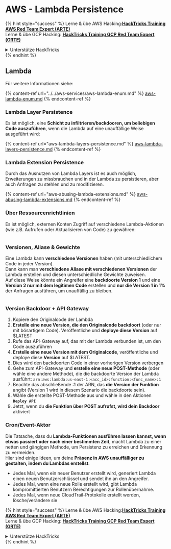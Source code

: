 # AWS - Lambda Persistence

{% hint style="success" %}
Lerne & übe AWS Hacking:<img src="/.gitbook/assets/image.png" alt="" data-size="line">[**HackTricks Training AWS Red Team Expert (ARTE)**](https://training.hacktricks.xyz/courses/arte)<img src="/.gitbook/assets/image.png" alt="" data-size="line">\
Lerne & übe GCP Hacking: <img src="/.gitbook/assets/image (2).png" alt="" data-size="line">[**HackTricks Training GCP Red Team Expert (GRTE)**<img src="/.gitbook/assets/image (2).png" alt="" data-size="line">](https://training.hacktricks.xyz/courses/grte)

<details>

<summary>Unterstütze HackTricks</summary>

* Überprüfe die [**Abonnementpläne**](https://github.com/sponsors/carlospolop)!
* **Tritt der** 💬 [**Discord-Gruppe**](https://discord.gg/hRep4RUj7f) oder der [**Telegram-Gruppe**](https://t.me/peass) bei oder **folge** uns auf **Twitter** 🐦 [**@hacktricks\_live**](https://twitter.com/hacktricks\_live)**.**
* **Teile Hacking-Tricks, indem du PRs an die** [**HackTricks**](https://github.com/carlospolop/hacktricks) und [**HackTricks Cloud**](https://github.com/carlospolop/hacktricks-cloud) GitHub-Repos einreichst.

</details>
{% endhint %}

## Lambda

Für weitere Informationen siehe:

{% content-ref url="../../aws-services/aws-lambda-enum.md" %}
[aws-lambda-enum.md](../../aws-services/aws-lambda-enum.md)
{% endcontent-ref %}

### Lambda Layer Persistence

Es ist möglich, eine **Schicht zu infiltrieren/backdooren, um beliebigen Code auszuführen**, wenn die Lambda auf eine unauffällige Weise ausgeführt wird:

{% content-ref url="aws-lambda-layers-persistence.md" %}
[aws-lambda-layers-persistence.md](aws-lambda-layers-persistence.md)
{% endcontent-ref %}

### Lambda Extension Persistence

Durch das Ausnutzen von Lambda Layers ist es auch möglich, Erweiterungen zu missbrauchen und in der Lambda zu persistieren, aber auch Anfragen zu stehlen und zu modifizieren.

{% content-ref url="aws-abusing-lambda-extensions.md" %}
[aws-abusing-lambda-extensions.md](aws-abusing-lambda-extensions.md)
{% endcontent-ref %}

### Über Ressourcenrichtlinien

Es ist möglich, externen Konten Zugriff auf verschiedene Lambda-Aktionen (wie z.B. Aufrufen oder Aktualisieren von Code) zu gewähren:

<figure><img src="../../../../.gitbook/assets/image (255).png" alt=""><figcaption></figcaption></figure>

### Versionen, Aliase & Gewichte

Eine Lambda kann **verschiedene Versionen** haben (mit unterschiedlichem Code in jeder Version).\
Dann kann man **verschiedene Aliase mit verschiedenen Versionen** der Lambda erstellen und diesen unterschiedliche Gewichte zuweisen.\
Auf diese Weise könnte ein Angreifer eine **backdoorte Version 1** und eine **Version 2 nur mit dem legitimen Code** erstellen und **nur die Version 1 in 1%** der Anfragen ausführen, um unauffällig zu bleiben.

<figure><img src="../../../../.gitbook/assets/image (120).png" alt=""><figcaption></figcaption></figure>

### Version Backdoor + API Gateway

1. Kopiere den Originalcode der Lambda
2. **Erstelle eine neue Version, die den Originalcode backdoort** (oder nur mit bösartigem Code). Veröffentliche und **deploye diese Version** auf $LATEST
1. Rufe das API-Gateway auf, das mit der Lambda verbunden ist, um den Code auszuführen
3. **Erstelle eine neue Version mit dem Originalcode**, veröffentliche und deploye diese **Version** auf $LATEST.
1. Dies wird den backdoorten Code in einer vorherigen Version verbergen
4. Gehe zum API-Gateway und **erstelle eine neue POST-Methode** (oder wähle eine andere Methode), die die backdoorte Version der Lambda ausführt: `arn:aws:lambda:us-east-1:<acc_id>:function:<func_name>:1`
1. Beachte das abschließende :1 der ARN, das **die Version der Funktion** angibt (Version 1 wird in diesem Szenario die backdoorte sein).
5. Wähle die erstellte POST-Methode aus und wähle in den Aktionen **`Deploy API`**
6. Jetzt, wenn du **die Funktion über POST aufrufst, wird dein Backdoor** aktiviert

### Cron/Event-Aktor

Die Tatsache, dass du **Lambda-Funktionen ausführen lassen kannst, wenn etwas passiert oder nach einer bestimmten Zeit**, macht Lambda zu einer netten und gängigen Methode, um Persistenz zu erreichen und Erkennung zu vermeiden.\
Hier sind einige Ideen, um deine **Präsenz in AWS unauffälliger zu gestalten, indem du Lambdas erstellst**.

* Jedes Mal, wenn ein neuer Benutzer erstellt wird, generiert Lambda einen neuen Benutzerschlüssel und sendet ihn an den Angreifer.
* Jedes Mal, wenn eine neue Rolle erstellt wird, gibt Lambda kompromittierten Benutzern Berechtigungen zur Rollenübernahme.
* Jedes Mal, wenn neue CloudTrail-Protokolle erstellt werden, lösche/verändere sie

{% hint style="success" %}
Lerne & übe AWS Hacking:<img src="/.gitbook/assets/image.png" alt="" data-size="line">[**HackTricks Training AWS Red Team Expert (ARTE)**](https://training.hacktricks.xyz/courses/arte)<img src="/.gitbook/assets/image.png" alt="" data-size="line">\
Lerne & übe GCP Hacking: <img src="/.gitbook/assets/image (2).png" alt="" data-size="line">[**HackTricks Training GCP Red Team Expert (GRTE)**<img src="/.gitbook/assets/image (2).png" alt="" data-size="line">](https://training.hacktricks.xyz/courses/grte)

<details>

<summary>Unterstütze HackTricks</summary>

* Überprüfe die [**Abonnementpläne**](https://github.com/sponsors/carlospolop)!
* **Tritt der** 💬 [**Discord-Gruppe**](https://discord.gg/hRep4RUj7f) oder der [**Telegram-Gruppe**](https://t.me/peass) bei oder **folge** uns auf **Twitter** 🐦 [**@hacktricks\_live**](https://twitter.com/hacktricks\_live)**.**
* **Teile Hacking-Tricks, indem du PRs an die** [**HackTricks**](https://github.com/carlospolop/hacktricks) und [**HackTricks Cloud**](https://github.com/carlospolop/hacktricks-cloud) GitHub-Repos einreichst.

</details>
{% endhint %}
